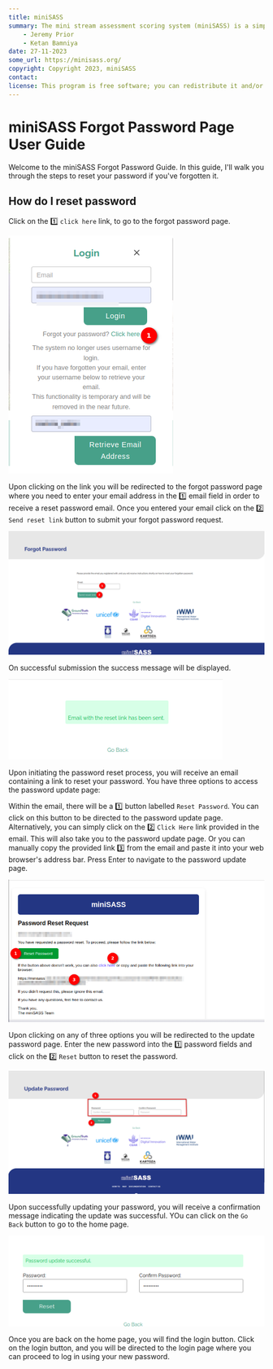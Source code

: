 ```yaml
---
title: miniSASS
summary: The mini stream assessment scoring system (miniSASS) is a simple and accessible citizen science tool for monitoring the water quality and health of stream and river systems. You collect a sample of aquatic macroinvertebrates (small, but large enough to see animals with no internal skeletons) from a site in a stream or river. The community of these aquatic macroinvertebrates present then tells you about the water quality and health of the stream or river based on the concept that different groups of aquatic macroinvertebrates have different tolerances and sensitivities to disturbance and pollution.
    - Jeremy Prior
    - Ketan Bamniya
date: 27-11-2023
some_url: https://minisass.org/
copyright: Copyright 2023, miniSASS
contact:
license: This program is free software; you can redistribute it and/or modify it under the terms of the GNU Affero General Public License as published by the Free Software Foundation; either version 3 of the License, or (at your option) any later version.
---
```


# miniSASS Forgot Password Page User Guide

Welcome to the miniSASS Forgot Password Guide. In this guide, I'll walk you through the steps to reset your password if you've forgotten it.

## How do I reset password

Click on the 1️⃣ `click here` link, to go to the forgot password page.

![login form](./img/forgot-password-1.png)

Upon clicking on the link you will be redirected to the forgot password page where you need to enter your email address in the 1️⃣ email field in order to receive a reset password email. Once you entered your email click on the 2️⃣ `Send reset link` button to submit your forgot password request.

![forgot password form](./img/forgot-password-2.png)

On successful submission the success message will be displayed.

![forgot password form](./img/forgot-password-3.png)

Upon initiating the password reset process, you will receive an email containing a link to reset your password. You have three options to access the password update page:

Within the email, there will be a 1️⃣ button labelled `Reset Password`. You can click on this button to be directed to the password update page. Alternatively, you can simply click on the 2️⃣ `Click Here` link provided in the email. This will also take you to the password update page. Or you can manually copy the provided link 3️⃣ from the email and paste it into your web browser's address bar. Press Enter to navigate to the password update page.

![reset password email](./img/forgot-password-4.png)

Upon clicking on any of three options you will be redirected to the update password page. Enter the new password into the 1️⃣ password fields and click on the 2️⃣ `Reset` button to reset the password.

![update password form](./img/forgot-password-5.png)

Upon successfully updating your password, you will receive a confirmation message indicating the update was successful. YOu can click on the `Go Back` button to go to the home page.

![update password form](./img/forgot-password-6.png)

Once you are back on the home page, you will find the login button. Click on the login button, and you will be directed to the login page where you can proceed to log in using your new password.